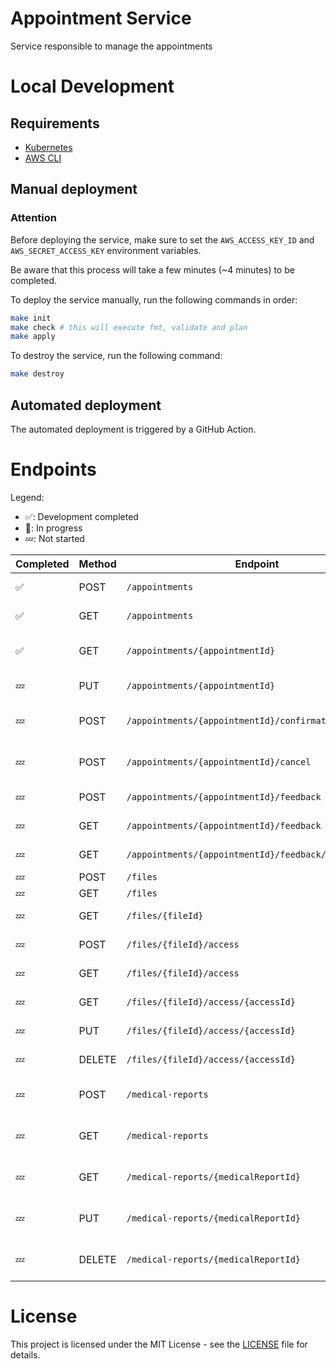 # Appointment Service

Service responsible to manage the appointments

# Local Development

## Requirements

- [Kubernetes](https://kubernetes.io/)
- [AWS CLI](https://aws.amazon.com/cli/)

## Manual deployment

### Attention

Before deploying the service, make sure to set the `AWS_ACCESS_KEY_ID` and `AWS_SECRET_ACCESS_KEY` environment variables.

Be aware that this process will take a few minutes (~4 minutes) to be completed.

To deploy the service manually, run the following commands in order:

```bash
make init
make check # this will execute fmt, validate and plan
make apply
```

To destroy the service, run the following command:

```bash
make destroy
```

## Automated deployment

The automated deployment is triggered by a GitHub Action.

# Endpoints

Legend:
- ✅: Development completed
- 🚧: In progress
- 💤: Not started


| Completed | Method | Endpoint                                              | Description                       | User Role      |
| --------- | ------ | ----------------------------------------------------- | --------------------------------- | -------------- |
| ✅         | POST   | `/appointments`                                       | Create an appointment             | Patient        |
| ✅         | GET    | `/appointments`                                       | Get all appointments              | Doctor/Patient |
| ✅         | GET    | `/appointments/{appointmentId}`                       | Get an appointment by id          | Doctor/Patient |
| 💤         | PUT    | `/appointments/{appointmentId}`                       | Update an appointment             | Patient        |
| 💤         | POST   | `/appointments/{appointmentId}/confirmation`          | Confirm or decline an appointment | Doctor         |
| 💤         | POST   | `/appointments/{appointmentId}/cancel`                | Reschedule an appointment         | Doctor/Patient |
| 💤         | POST   | `/appointments/{appointmentId}/feedback`              | Feedback an appointment           | Patient        |
| 💤         | GET    | `/appointments/{appointmentId}/feedback`              | Get feedbacks                     | Doctor/Patient |
| 💤         | GET    | `/appointments/{appointmentId}/feedback/{feedbackId}` | Get feedback by id                | Doctor/Patient |
| 💤         | POST   | `/files`                                              | Update files                      | Patient        |
| 💤         | GET    | `/files`                                              | Get all files                     | Patient        |
| 💤         | GET    | `/files/{fileId}`                                     | Get a file by id                  | Doctor/Patient |
| 💤         | POST   | `/files/{fileId}/access`                              | Create a file access              | Patient        |
| 💤         | GET    | `/files/{fileId}/access`                              | Get all file access               | Patient        |
| 💤         | GET    | `/files/{fileId}/access/{accessId}`                   | Get a file access by id           | Patient        |
| 💤         | PUT    | `/files/{fileId}/access/{accessId}`                   | Update a file access              | Patient        |
| 💤         | DELETE | `/files/{fileId}/access/{accessId}`                   | Delete a file access              | Patient        |
| 💤         | POST   | `/medical-reports`                                    | Create a medical report           | Doctor         |
| 💤         | GET    | `/medical-reports`                                    | Get all medical reports           | Doctor         |
| 💤         | GET    | `/medical-reports/{medicalReportId}`                  | Get a medical report by id        | Doctor         |
| 💤         | PUT    | `/medical-reports/{medicalReportId}`                  | Update a medical report           | Doctor         |
| 💤         | DELETE | `/medical-reports/{medicalReportId}`                  | Delete a medical report           | Doctor         |


# License

This project is licensed under the MIT License - see the [LICENSE](LICENSE) file for details.